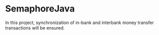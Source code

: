 # SemaphoreJava
 In this project, synchronization of in-bank and interbank money transfer transactions will be ensured. 
